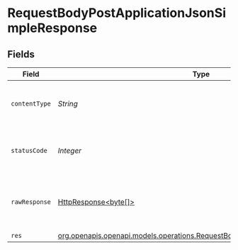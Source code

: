 # RequestBodyPostApplicationJsonSimpleResponse


## Fields

| Field                                                                                                                                                | Type                                                                                                                                                 | Required                                                                                                                                             | Description                                                                                                                                          |
| ---------------------------------------------------------------------------------------------------------------------------------------------------- | ---------------------------------------------------------------------------------------------------------------------------------------------------- | ---------------------------------------------------------------------------------------------------------------------------------------------------- | ---------------------------------------------------------------------------------------------------------------------------------------------------- |
| `contentType`                                                                                                                                        | *String*                                                                                                                                             | :heavy_check_mark:                                                                                                                                   | HTTP response content type for this operation                                                                                                        |
| `statusCode`                                                                                                                                         | *Integer*                                                                                                                                            | :heavy_check_mark:                                                                                                                                   | HTTP response status code for this operation                                                                                                         |
| `rawResponse`                                                                                                                                        | [HttpResponse<byte[]>](https://docs.oracle.com/en/java/javase/11/docs/api/java.net.http/java/net/http/HttpResponse.html)                             | :heavy_minus_sign:                                                                                                                                   | Raw HTTP response; suitable for custom response parsing                                                                                              |
| `res`                                                                                                                                                | [org.openapis.openapi.models.operations.RequestBodyPostApplicationJsonSimpleRes](../../models/operations/RequestBodyPostApplicationJsonSimpleRes.md) | :heavy_minus_sign:                                                                                                                                   | OK                                                                                                                                                   |